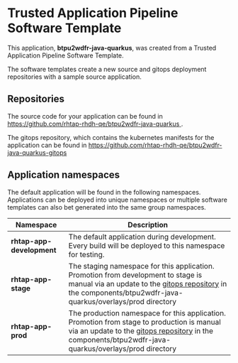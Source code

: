# Trusted Application Pipeline Software Template

This application, **btpu2wdfr-java-quarkus**, was created from a Trusted Application Pipeline Software Template.

The software templates create a new source and gitops deployment repositories with a sample source application. 

## Repositories

The source code for your application can be found in [https://github.com/rhtap-rhdh-qe/btpu2wdfr-java-quarkus ](https://github.com/rhtap-rhdh-qe/btpu2wdfr-java-quarkus ).
 
The gitops repository, which contains the kubernetes manifests for the application can be found in 
[https://github.com/rhtap-rhdh-qe/btpu2wdfr-java-quarkus-gitops ](https://github.com/rhtap-rhdh-qe/btpu2wdfr-java-quarkus-gitops ) 

## Application namespaces 

The default application will be found in the following namespaces. Applications can be deployed into unique namespaces or multiple software templates can also bet generated into the same group namespaces.  

|  Namespace   |  Description   |  
| -------- | -------- |   
| **rhtap-app-development** | The default application during development. Every build will be deployed to this namespace for testing. | 
| **rhtap-app-stage** | The staging namespace for this application. Promotion from development to stage is manual via an update to the [gitops repository](https://github.com/rhtap-rhdh-qe/btpu2wdfr-java-quarkus-gitops ) in the components/btpu2wdfr-java-quarkus/overlays/prod directory |  
| **rhtap-app-prod** | The production namespace for this application. Promotion from stage to production is manual via an update to the [gitops repository](https://github.com/rhtap-rhdh-qe/btpu2wdfr-java-quarkus-gitops ) in the components/btpu2wdfr-java-quarkus/overlays/prod directory | 